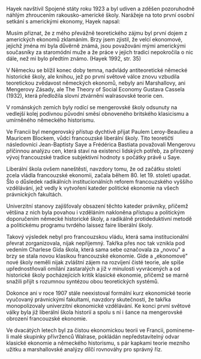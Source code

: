 Hayek navštívil Spojené státy roku 1923 a byl udiven a zděšen pozoruhodně náhlým zhroucením rakousko-americké školy. Narážeje na toto první osobní setkání s americkými ekonomy, Hayek napsal:

Musím přiznat, že z mého převážně teoretického zájmu byl první dojem z amerických ekonomů zklamáním. Brzy jsem zjistil, že velcí ekonomové, jejichž jména mi byla důvěrně známá, jsou považováni mými americkými současníky za staromódní muže a že práce v jejich tradici nepokročila o nic dále, než mi bylo předtím známo. (Hayek 1992, str. 35)

V Německu se blížil konec doby temna, nadvlády antiteoretické německé historické školy, ale knihou, jež po první světové válce znovu vzbudila teoretickou zvědavost německých ekonomů, nebyly ani Marshallovy, ani Mengerovy Zásady, ale The Theory of Social Economy Gustava Cassela (1932), která předložila slovní ztvárnění walrasovské teorie cen.

V románských zemích byly rodící se mengerovské školy odsunuty na vedlejší kolej podivnou původní směsí obnoveného britského klasicismu a umírněného německého historismu.

Ve Francii byl mengerovský přístup dychtivě přijat Paulem Leroy-Beaulieu a Mauricem Blockem, vůdci francouzské liberální školy. Tito teoretičtí následovníci Jean-Baptisty Saye a Frédérica Bastiata považovali Mengerovu příčinnou analýzu cen, která staví na existenci lidských potřeb, za přirozený vývoj francouzské tradice subjektivní hodnoty s počátky právě u Saye.

Liberální škola ovšem naneštěstí, navzdory tomu, že od začátku století zcela vládla francouzské ekonomii, začala během 80. let 19. století upadat. Šlo o důsledek radikálních institucionálních reforem francouzského vyššího vzdělávání, jež vedly k vytvoření kateder politické ekonomie na všech právnických fakultách.

Univerzitní stanovy zajišťovaly obsazení těchto kateder právníky, přičemž většina z nich byla povahou i vzděláním nakloněna přístupu a politickým doporučením německé historické školy, a radikálně protideduktivní metodě a politickému programu tvrdého laissez faire liberální školy.

Takový výsledek nebyl pro francouzskou vládu, která sama institucionální převrat zorganizovala, nijak nepříjemný. Takřka přes noc tak vznikla pod vedením Charlese Gida škola, která sama sebe označovala za „novou" a brzy se stala novou klasikou francouzské ekonomie. Gide a „ekonomové" nové školy neměli nijak zvláštní zájem na rozvíjení čisté teorie, ale spíše upřednostňovali omílání zastaralých a již v minulosti vyvrácených a od historické školy pocházejících kritik klasické ekonomie, přičemž se marně snažili přijít s rozumnou syntézou obou teoretických systémů.

Dokonce ani v roce 1907 stále neexistoval formální kurz ekonomické teorie vyučovaný právnickými fakultami, navzdory skutečnosti, že takřka monopolizovaly univerzitní ekonomické vzdělávání. Ke konci první světové války byla již liberální škola historií a spolu s ní i šance na mengerovské obrození francouzské ekonomie.

Ve dvacátých letech byl za čistou ekonomickou teorii ve Francii, pomineme-li malé skupinky přívrženců Walrase, pokládán nepředstavitelný odvar klasické ekonomie a německého historismu, s pár kapkami teorie mezního užitku a marshallovské analýzy dílčí rovnováhy pro správný říz.